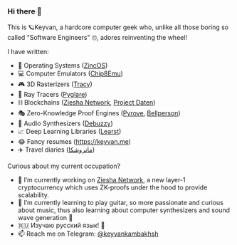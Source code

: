 ### Hi there 👋

This is 🪐Keyvan, a hardcore computer geek who, unlike all those boring so called "Software Engineers" 🙄, adores reinventing the wheel!

I have written:
 - 🐧 Operating Systems ([ZincOS](https://github.com/keyvank/zincos))
 - 💻 Computer Emulators ([Chip8Emu](https://github.com/keyvank/chip8emu))
 - 🎮 3D Rasterizers ([Tracy](https://github.com/keyvank/tracy))
 - 🎱 Ray Tracers ([Pyglare](https://github.com/keyvank/pyglare))
 - ⛓️ Blockchains ([Ziesha Network](https://github.com/ziesha-network/bazuka), [Project Daten](https://github.com/xdtlab/pydaten))
 - 🎭 Zero-Knowledge Proof Engines ([Pyrove](https://github.com/keyvank/pyrove), [Bellperson](https://github.com/filecoin-project/bellperson))
 - 🎵 Audio Synthesizers ([Debuzzy](https://github.com/keyvank/debuzzy))
 - 📈 Deep Learning Libraries ([Learst](https://github.com/keyvank/learst))
 - 😂 Fancy resumes (https://keyvan.me)
 - ✈️ Travel diaries ([ماتروشکا](https://matrushka.ir))

Curious about my current occupation?

- 🔭 I’m currently working on [Ziesha Network](https://ziesha.network), a new layer-1 cryptocurrency which uses ZK-proofs under the hood to provide scalability.
- 🎸 I’m currently learning to play guitar, so more passionate and curious about music, thus also learning about computer synthesizers and sound wave generation 🎵
- 🇷🇺 Изучаю русский язык! 👅
- 📫 Reach me on Telegram: [@keyvankambakhsh](https://t.me/keyvankambakhsh)
